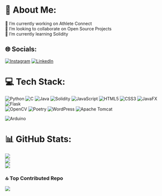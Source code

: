 # 💫 About Me:
🔭 I’m currently working on Athlete Connect<br>👯 I’m looking to collaborate on Open Source Projects<br>🌱 I’m currently learning Solidity


## 🌐 Socials:
[![Instagram](https://img.shields.io/badge/Instagram-%23E4405F.svg?logo=Instagram&logoColor=white)](https://instagram.com/armen.tro) [![LinkedIn](https://img.shields.io/badge/LinkedIn-%230077B5.svg?logo=linkedin&logoColor=white)](https://linkedin.com/in/troarmen) 

# 💻 Tech Stack:
![Python](https://img.shields.io/badge/python-3670A0?style=for-the-badge&logo=python&logoColor=ffdd54)
![C](https://img.shields.io/badge/c-%2300599C.svg?style=for-the-badge&logo=c&logoColor=white) 
![Java](https://img.shields.io/badge/java-%23ED8B00.svg?style=for-the-badge&logo=openjdk&logoColor=white)
![Solidity](https://img.shields.io/badge/Solidity-%23363636.svg?style=for-the-badge&logo=solidity&logoColor=white)
![JavaScript](https://img.shields.io/badge/javascript-%23323330.svg?style=for-the-badge&logo=javascript&logoColor=%23F7DF1E)
![HTML5](https://img.shields.io/badge/html5-%23E34F26.svg?style=for-the-badge&logo=html5&logoColor=white) 
![CSS3](https://img.shields.io/badge/css3-%231572B6.svg?style=for-the-badge&logo=css3&logoColor=white) 
![JavaFX](https://img.shields.io/badge/javafx-%23FF0000.svg?style=for-the-badge&logo=javafx&logoColor=white) 
![Flask](https://img.shields.io/badge/flask-%23000.svg?style=for-the-badge&logo=flask&logoColor=white)  
![OpenCV](https://img.shields.io/badge/opencv-%23white.svg?style=for-the-badge&logo=opencv&logoColor=white) 
![Poetry](https://img.shields.io/badge/Poetry-%233B82F6.svg?style=for-the-badge&logo=poetry&logoColor=0B3D8D) 
![WordPress](https://img.shields.io/badge/WordPress-%23117AC9.svg?style=for-the-badge&logo=WordPress&logoColor=white) 
![Apache Tomcat](https://img.shields.io/badge/apache%20tomcat-%23F8DC75.svg?style=for-the-badge&logo=apache-tomcat&logoColor=black) 


![Arduino](https://img.shields.io/badge/-Arduino-00979D?style=for-the-badge&logo=Arduino&logoColor=white) 

# 📊 GitHub Stats:
![](https://github-readme-stats.vercel.app/api?username=troarmen&theme=dark&hide_border=false&include_all_commits=true&count_private=false)<br/>
![](https://github-readme-streak-stats.herokuapp.com/?user=troarmen&theme=dark&hide_border=false)<br/>
![](https://github-readme-stats.vercel.app/api/top-langs/?username=troarmen&theme=dark&hide_border=false&include_all_commits=true&count_private=false&layout=compact)

### 🔝 Top Contributed Repo
![](https://github-contributor-stats.vercel.app/api?username=troarmen&limit=5&theme=dark&combine_all_yearly_contributions=true)

<!-- Proudly created with GPRM ( https://gprm.itsvg.in ) -->
